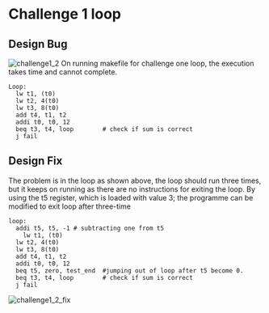 # Challenge 1 loop
## Design Bug

![challenge1_2](https://github.com/vyomasystems-lab/riscv-ctb-challenge-garv208/assets/84724429/e7dcebc9-c238-45e8-9794-cee187a86818)
On running makefile for challenge one loop, the execution takes time and cannot complete.

```
Loop:
  lw t1, (t0)
  lw t2, 4(t0)
  lw t3, 8(t0)
  add t4, t1, t2
  addi t0, t0, 12
  beq t3, t4, loop        # check if sum is correct
  j fail

```

## Design Fix
The problem is in the loop as shown above, the loop should run three times, but it keeps on running as there are no instructions for exiting the loop. By using the t5 register, which is loaded with value 3; the programme can be modified to exit loop after three-time
```
loop:
  addi t5, t5, -1 # subtracting one from t5 
	lw t1, (t0)
  lw t2, 4(t0)
  lw t3, 8(t0)
  add t4, t1, t2
  addi t0, t0, 12
  beq t5, zero, test_end  #jumping out of loop after t5 become 0.
  beq t3, t4, loop        # check if sum is correct
  j fail

```

![challenge1_2_fix](https://github.com/vyomasystems-lab/riscv-ctb-challenge-garv208/assets/84724429/53031057-8c16-4d67-9cbd-448add26ed08)
